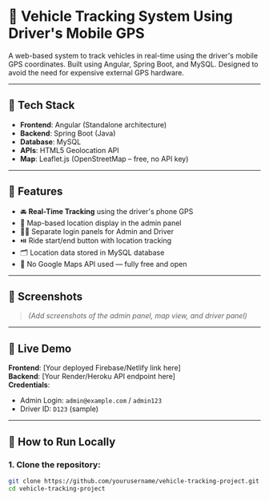 # 🚗 Vehicle Tracking System Using Driver's Mobile GPS

A web-based system to track vehicles in real-time using the driver's mobile GPS coordinates. Built using Angular, Spring Boot, and MySQL. Designed to avoid the need for expensive external GPS hardware.

---

## 🔧 Tech Stack

- **Frontend**: Angular (Standalone architecture)
- **Backend**: Spring Boot (Java)
- **Database**: MySQL
- **APIs**: HTML5 Geolocation API
- **Map**: Leaflet.js (OpenStreetMap – free, no API key)

---

## 📌 Features

- 🚘 **Real-Time Tracking** using the driver's phone GPS
- 📍 Map-based location display in the admin panel
- 👨‍✈️ Separate login panels for Admin and Driver
- ⏯️ Ride start/end button with location tracking
- 🗂️ Location data stored in MySQL database
- 🧭 No Google Maps API used — fully free and open

---

## 📸 Screenshots
> *(Add screenshots of the admin panel, map view, and driver panel)*

---

## 🔗 Live Demo

**Frontend**: [Your deployed Firebase/Netlify link here]  
**Backend**: [Your Render/Heroku API endpoint here]  
**Credentials**:  
- Admin Login: `admin@example.com` / `admin123`  
- Driver ID: `D123` (sample)

---

## 🚀 How to Run Locally

### 1. Clone the repository:
```bash
git clone https://github.com/yourusername/vehicle-tracking-project.git
cd vehicle-tracking-project
